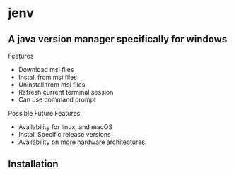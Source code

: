 # jenv

## A java version manager specifically for windows


Features

- Download msi files
- Install from msi files
- Uninstall from msi files
- Refresh current terminal session
- Can use command prompt

Possible Future Features
- Availability for linux, and macOS
- Install Specific release versions
- Availability on more hardware architectures.

## Installation
